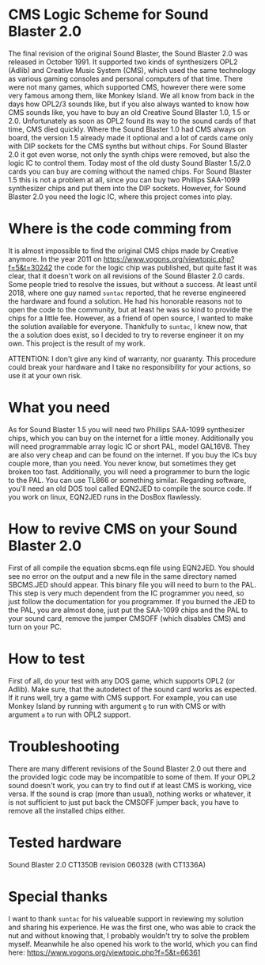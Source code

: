 # CMS Logic Scheme for Sound Blaster 2.0

The final revision of the original Sound Blaster, the Sound Blaster 2.0 was
released in October 1991. It supported two kinds of synthesizers OPL2 (Adlib)
and Creative Music System (CMS), which used the same technology as various
gaming consoles and personal computers of that time. There were not many games,
which supported CMS, however there were some very famous among them, like Monkey
Island. We all know from back in the days how OPL2/3 sounds like, but if you
also always wanted to know how CMS sounds like, you have to buy an old Creative
Sound Blaster 1.0, 1.5 or 2.0. Unfortunately as soon as OPL2 found its way to
the sound cards of that time, CMS died quickly. Where the Sound Blaster 1.0 had
CMS always on board, the version 1.5 already made it optional and a lot of cards
came only with DIP sockets for the CMS synths but without chips. For Sound
Blaster 2.0 it got even worse, not only the synth chips were removed, but also
the logic IC to control them. Today most of the old dusty Sound Blaster 1.5/2.0
cards you can buy are coming without the named chips. For Sound Blaster 1.5 this
is not a problem at all, since you can buy two Phillips SAA-1099 synthesizer
chips and put them into the DIP sockets. However, for Sound Blaster 2.0 you
need the logic IC, where this project comes into play.

# Where is the code comming from

It is almost impossible to find the original CMS chips made by Creative anymore.
In the year 2011 on https://www.vogons.org/viewtopic.php?f=5&t=30242 the code
for the logic chip was published, but quite fast it was clear, that it doesn't
work on all revisions of the Sound Blaster 2.0 cards. Some people tried to
resolve the issues, but without a success. At least until 2018, where one guy
named `suntac` reported, that he reverse engineered the hardware and found a
solution. He had his honorable reasons not to open the code to the community,
but at least he was so kind to provide the chips for a little fee. However, as a
friend of open source, I wanted to make the solution available for everyone.
Thankfully to `suntac`, I knew now, that the a solution does exist, so I decided
to try to reverse engineer it on my own. This project is the result of my work.

ATTENTION: I don't give any kind of warranty, nor guaranty. This procedure
could break your hardware and I take no responsibility for your actions, so 
use it at your own risk.

# What you need

As for Sound Blaster 1.5 you will need two Phillips SAA-1099 synthesizer
chips, which you can buy on the internet for a little money. Additionally
you will need programmable array logic IC or short PAL, model GAL16V8. They
are also very cheap and can be found on the internet. If you buy the ICs
buy couple more, than you need. You never know, but sometimes they get
broken too fast. Additionally, you will need a programmer to burn the
logic to the PAL. You can use TL866 or something similar. Regarding software,
you'll need an old DOS tool called EQN2JED to compile the source code. If
you work on linux, EQN2JED runs in the DosBox flawlessly.

# How to revive CMS on your Sound Blaster 2.0

First of all compile the equation sbcms.eqn file using EQN2JED. You should
see no error on the output and a new file in the same directory named SBCMS.JED
should appear. This binary file you will need to burn to the PAL. This step
is very much dependent from the IC programmer you need, so just follow the
documentation for you programmer. If you burned the JED to the PAL, you are
almost done, just put the SAA-1099 chips and the PAL to your sound card, remove
the jumper CMSOFF (which disables CMS) and turn on your PC.

# How to test

First of all, do your test with any DOS game, which supports OPL2 (or Adlib).
Make sure, that the autodetect of the sound card works as expected. If it runs
well, try a game with CMS support. For example, you can use Monkey Island by
running with argument `g` to run with CMS or with argument `a` to run with OPL2
support.

# Troubleshooting

There are many different revisions of the Sound Blaster 2.0 out there and the
provided logic code may be incompatible to some of them. If your OPL2 sound
doesn't work, you can try to find out if at least CMS is working, vice versa.
If the sound is crap (more than usual), nothing works or whatever, it is not
sufficient to just put back the CMSOFF jumper back, you have to remove all the
installed chips either.

# Tested hardware
Sound Blaster 2.0 CT1350B revision 060328 (with CT1336A)

# Special thanks

I want to thank `suntac` for his valueable support in reviewing my solution and
sharing his experience. He was the first one, who was able to crack the nut and
without knowing that, I probably wouldn't try to solve the problem myself.
Meanwhile he also opened his work to the world, which you can find here:
https://www.vogons.org/viewtopic.php?f=5&t=66361

